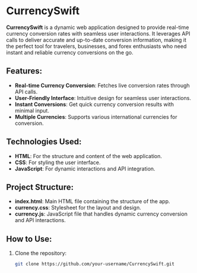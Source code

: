 # CurrencySwift

**CurrencySwift** is a dynamic web application designed to provide real-time currency conversion rates with seamless user interactions. It leverages API calls to deliver accurate and up-to-date conversion information, making it the perfect tool for travelers, businesses, and forex enthusiasts who need instant and reliable currency conversions on the go.

## Features:
- **Real-time Currency Conversion**: Fetches live conversion rates through API calls.
- **User-Friendly Interface**: Intuitive design for seamless user interactions.
- **Instant Conversions**: Get quick currency conversion results with minimal input.
- **Multiple Currencies**: Supports various international currencies for conversion.

## Technologies Used:
- **HTML**: For the structure and content of the web application.
- **CSS**: For styling the user interface.
- **JavaScript**: For dynamic interactions and API integration.

## Project Structure:
- **index.html**: Main HTML file containing the structure of the app.
- **currency.css**: Stylesheet for the layout and design.
- **currency.js**: JavaScript file that handles dynamic currency conversion and API interactions.

## How to Use:
1. Clone the repository:
   ```bash
   git clone https://github.com/your-username/CurrencySwift.git

